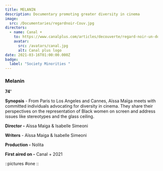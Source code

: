 ```yaml
---
title: MELANIN
description: Documentary promoting greater diversity in cinema
image:
  src: /Documentaries/regardnoir-Couv.jpg
directors:
  - name: Canal +
    to: https://www.canalplus.com/articles/decouverte/regard-noir-un-doc-salutaire-sur-le-manque-de-diversite-au-cinema
    avatar:
      src: /avatars/canal.jpg
      alt: Canal plus logo
date: 2021-03-16T01:00:00.000Z
badge:
  label: "Society Minorities "
---
```


### Melanin

**74'**

**Synopsis** - From Paris to Los Angeles and Cannes, Aïssa Maïga meets with committed individuals advocating for diversity in cinema. They share their perspectives on the representation of Black women on screen and address issues like stereotypes and the glass ceiling.

**Director -** Aïssa Maiga & Isabelle Simeoni

**Writers** - Aïssa Maiga & Isabelle Simeoni

**Production -** Nolita

**First aired on -** Canal + 2021

::pictures
#one
::
